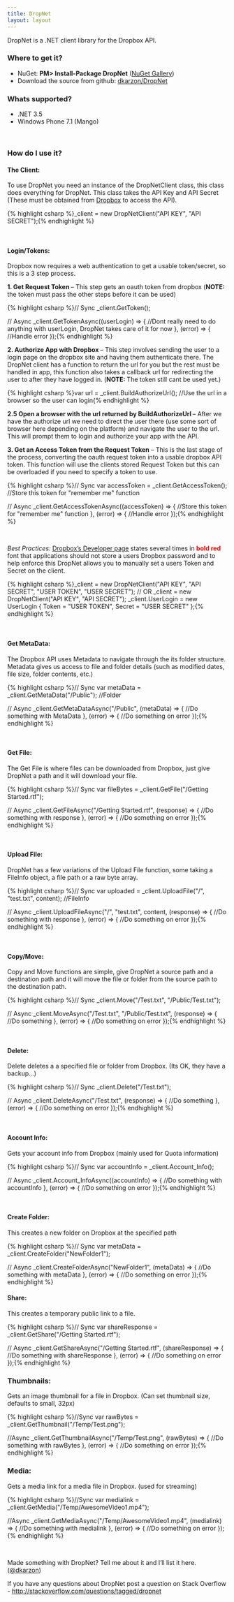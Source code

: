 ```yaml
---
title: DropNet
layout: layout
---
```


<p>DropNet is a .NET client library for the Dropbox API.</p>

<h3>Where to get it?</h3>

<ul>
	<li>NuGet: <strong>PM&gt; Install-Package DropNet</strong> (<a href="http://nuget.org/List/Packages/DropNet" target="_blank">NuGet Gallery</a>) </li>
	<li>Download the source from github: <a href="https://github.com/dkarzon/DropNet" target="_blank">dkarzon/DropNet</a> </li>
</ul>

<h3>Whats supported?</h3>

<ul>
	<li>.NET 3.5 </li>
	<li>Windows Phone 7.1 (Mango) </li>
</ul>

<p>&#160;</p>

<h3>How do I use it?</h3>

<h4>The Client:</h4>

<p>To use DropNet you need an instance of the DropNetClient class, this class does everything for DropNet. This class takes the API Key and API Secret (These must be obtained from <a href="https://www.dropbox.com/">Dropbox</a> to access the API).</p>

{% highlight csharp %}_client = new DropNetClient("API KEY", "API SECRET");{% endhighlight %}

<p>&#160;</p>

<h4>Login/Tokens:</h4>

<p>Dropbox now requires a web authentication to get a usable token/secret, so this is a 3 step process.</p>

<p><strong>1. Get Request Token </strong>– This step gets an oauth token from dropbox (<strong>NOTE:</strong> the token must pass the other steps before it can be used)</p>

{% highlight csharp %}// Sync
_client.GetToken();

// Async
_client.GetTokenAsync((userLogin) =>
    {
        //Dont really need to do anything with userLogin, DropNet takes care of it for now
    },
    (error) =>
    {
        //Handle error
    });{% endhighlight %}

<p><strong>2. Authorize App with Dropbox </strong>– This step involves sending the user to a login page on the dropbox site and having them authenticate there.
The DropNet client has a function to return the url for you but the rest must be handled in app, this function also takes a callback url for redirecting the user to after they have logged in. (<strong>NOTE: </strong>The token still cant be used yet.)</p>

{% highlight csharp %}var url = _client.BuildAuthorizeUrl();
//Use the url in a browser so the user can login{% endhighlight %}

<p><strong>2.5 Open a browser with the url returned by BuildAuthorizeUrl </strong>– After we have the authorize url we need to direct the user there (use some sort of browser here depending on the platform) and navigate the user to the url. This will prompt them to login and authorize your app with the API.</p>

<p><strong>3. Get an Access Token from the Request Token</strong> – This is the last stage of the process, converting the oauth request token into a usable dropbox API token. This function will use the clients stored Request Token but this can be overloaded if you need to specify a token to use.</p>

{% highlight csharp %}// Sync 
var accessToken = _client.GetAccessToken(); //Store this token for "remember me" function

// Async
_client.GetAccessTokenAsync((accessToken) =>
    {
        //Store this token for "remember me" function
    },
    (error) =>
    {
        //Handle error
    });{% endhighlight %}

<p>&#160;</p>

<p><em>Best Practices:</em> <a href="https://www.dropbox.com/developers/docs">Dropbox’s Developer page</a> states several times in <strong><font color="#ff0000">bold red</font></strong> font that applications should not store a users Dropbox password and to help enforce this DropNet allows you to manually set a users Token and Secret on the client.</p>

{% highlight csharp %}_client = new DropNetClient("API KEY", "API SECRET", "USER TOKEN", "USER SECRET");
// OR
_client = new DropNetClient("API KEY", "API SECRET");
_client.UserLogin = new UserLogin { Token = "USER TOKEN", Secret = "USER SECRET" };{% endhighlight %}

<p>&#160;</p>

<h4>Get MetaData:</h4>

<p>The Dropbox API uses Metadata to navigate through the its folder structure. Metadata gives us access to file and folder details (such as modified dates, file size, folder contents, etc.)</p>

{% highlight csharp %}// Sync
var metaData = _client.GetMetaData("/Public"); //Folder

// Async
_client.GetMetaDataAsync("/Public",
    (metaData) =>
    {
        //Do something with MetaData
    },
    (error) =>
    {
        //Do something on error
    });{% endhighlight %}

<p>&#160;</p>

<h4>Get File:</h4>

<p>The Get File is where files can be downloaded from Dropbox, just give DropNet a path and it will download your file.</p>

{% highlight csharp %}// Sync
var fileBytes = _client.GetFile("/Getting Started.rtf");

// Async
_client.GetFileAsync("/Getting Started.rtf",
    (response) =>
    {
        //Do something with response
    },
    (error) =>
    {
        //Do something on error
    });{% endhighlight %}

<p>&#160;</p>

<h4>Upload File:</h4>

<p>DropNet has a few variations of the Upload File function, some taking a FileInfo object, a file path or a raw byte array.</p>

{% highlight csharp %}// Sync
var uploaded = _client.UploadFile("/", "test.txt", content); //FileInfo

// Async
_client.UploadFileAsync("/", "test.txt", content,
    (response) =>
    {
        //Do something with response
    },
    (error) =>
    {
        //Do something on error
    });{% endhighlight %}

<p>&#160;</p>

<h4>Copy/Move:</h4>

<p>Copy and Move functions are simple, give DropNet a source path and a destination path and it will move the file or folder from the source path to the destination path.</p>

{% highlight csharp %}// Sync
_client.Move("/Test.txt", "/Public/Test.txt");

// Async
_client.MoveAsync("/Test.txt", "/Public/Test.txt",
    (response) =>
    {
        //Do something
    },
    (error) =>
    {
        //Do something on error
    });{% endhighlight %}

<p>&#160;</p>

<h4>Delete:</h4>

<p>Delete deletes a a specified file or folder from Dropbox. (Its OK, they have a backup…)</p>

{% highlight csharp %}// Sync
_client.Delete("/Test.txt");

// Async
_client.DeleteAsync("/Test.txt",
    (response) =>
    {
        //Do something
    },
    (error) =>
    {
        //Do something on error
    });{% endhighlight %}

<p>&#160;</p>

<h4>Account Info:</h4>

<p>Gets your account info from Dropbox (mainly used for Quota information)</p>

{% highlight csharp %}// Sync
var accountInfo = _client.Account_Info();

// Async
_client.Account_InfoAsync((accountInfo) =>
    {
        //Do something with accountInfo
    },
    (error) =>
    {
        //Do something on error
    });{% endhighlight %}

<p>&#160;</p>

<h4>Create Folder:</h4>

<p>This creates a new folder on Dropbox at the specified path</p>

{% highlight csharp %}// Sync
var metaData = _client.CreateFolder("NewFolder1");

// Async
_client.CreateFolderAsync("NewFolder1",
    (metaData) =>
    {
        //Do something with metaData
    },
    (error) =>
    {
        //Do something on error
    });{% endhighlight %}

<h4>Share:</h4>

<p>This creates a temporary public link to a file.</p>

{% highlight csharp %}// Sync
var shareResponse = _client.GetShare("/Getting Started.rtf");

// Async
_client.GetShareAsync("/Getting Started.rtf",
    (shareResponse) =>
    {
        //Do something with shareResponse
    },
    (error) =>
    {
        //Do something on error
    });{% endhighlight %}

<h3>Thumbnails:</h3>

<p>Gets an image thumbnail for a file in Dropbox. (Can set thumbnail size, defaults to small, 32px)</p>

{% highlight csharp %}//Sync
var rawBytes = _client.GetThumbnail("/Temp/Test.png");

//Async
_client.GetThumbnailAsync("/Temp/Test.png",
    (rawBytes) =>
    {
        //Do something with rawBytes
    },
    (error) =>
    {
        //Do something on error
    });{% endhighlight %}

<h3>Media:</h3>

<p>Gets a media link for a media file in Dropbox. (used for streaming)</p>

{% highlight csharp %}//Sync
var medialink = _client.GetMedia("/Temp/AwesomeVideo1.mp4");

//Async
_client.GetMediaAsync("/Temp/AwesomeVideo1.mp4",
    (medialink) =>
    {
        //Do something with medialink
    },
    (error) =>
    {
        //Do something on error
    });{% endhighlight %}

<p>&#160;</p>

<p>Made something with DropNet? Tell me about it and I’ll list it here. (<a href="http://twitter.com/dkarzon">@dkarzon</a>)</p>

<p>If you have any questions about DropNet post a question on Stack Overflow - <a href="http://stackoverflow.com/questions/tagged/dropnet">http://stackoverflow.com/questions/tagged/dropnet</a></p>